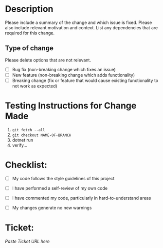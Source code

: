 # Description
Please include a summary of the change and which issue is fixed. Please also include relevant motivation and context. List any dependencies that are required for this change.

## Type of change
Please delete options that are not relevant.
- [ ] Bug fix (non-breaking change which fixes an issue)
- [ ] New feature (non-breaking change which adds functionality)
- [ ] Breaking change (fix or feature that would cause existing functionality to not work as expected)

# Testing Instructions for Change Made
1. `git fetch --all`
1. `git checkout NAME-OF-BRANCH`
1. dotnet run
1. verify...


# Checklist:
- [ ] My code follows the style guidelines of this project
- [ ] I have performed a self-review of my own code
- [ ] I have commented my code, particularly in hard-to-understand areas
- [ ] My changes generate no new warnings


# Ticket:
*Paste Ticket URL here*
